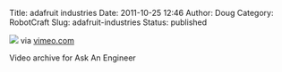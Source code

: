 Title: adafruit industries
Date: 2011-10-25 12:46
Author: Doug
Category: RobotCraft
Slug: adafruit-industries
Status: published

![](http://b.vimeocdn.com/ps/108/437/1084371_300.jpg)
via [vimeo.com](http://vimeo.com/adafruit)

Video archive for Ask An Engineer

